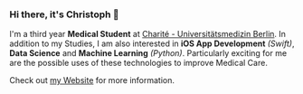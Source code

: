 ### Hi there, it's Christoph 👋
I'm a third year **Medical Student** at [Charité - Universitätsmedizin Berlin](https://www.charite.de). In addition to my Studies, I am also interested in **iOS App Development** *(Swift)*, **Data Science** and **Machine Learning** *(Python)*. Particularly exciting for me are the possible uses of these technologies to improve Medical Care.

Check out [my Website](https://www.christophriepe.de) for more information.
